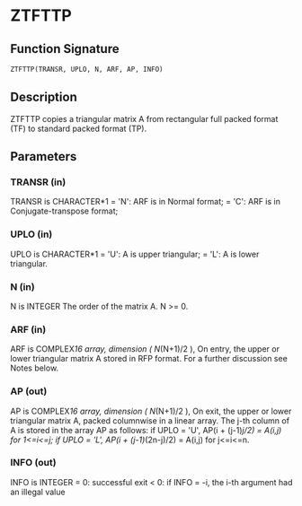 # ZTFTTP

## Function Signature

```fortran
ZTFTTP(TRANSR, UPLO, N, ARF, AP, INFO)
```

## Description


 ZTFTTP copies a triangular matrix A from rectangular full packed
 format (TF) to standard packed format (TP).

## Parameters

### TRANSR (in)

TRANSR is CHARACTER*1 = 'N': ARF is in Normal format; = 'C': ARF is in Conjugate-transpose format;

### UPLO (in)

UPLO is CHARACTER*1 = 'U': A is upper triangular; = 'L': A is lower triangular.

### N (in)

N is INTEGER The order of the matrix A. N >= 0.

### ARF (in)

ARF is COMPLEX*16 array, dimension ( N*(N+1)/2 ), On entry, the upper or lower triangular matrix A stored in RFP format. For a further discussion see Notes below.

### AP (out)

AP is COMPLEX*16 array, dimension ( N*(N+1)/2 ), On exit, the upper or lower triangular matrix A, packed columnwise in a linear array. The j-th column of A is stored in the array AP as follows: if UPLO = 'U', AP(i + (j-1)*j/2) = A(i,j) for 1<=i<=j; if UPLO = 'L', AP(i + (j-1)*(2n-j)/2) = A(i,j) for j<=i<=n.

### INFO (out)

INFO is INTEGER = 0: successful exit < 0: if INFO = -i, the i-th argument had an illegal value

